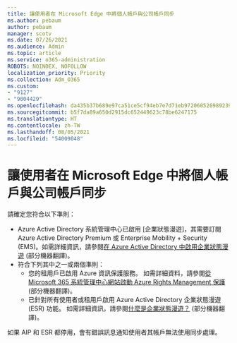 ```yaml
---
title: 讓使用者在 Microsoft Edge 中將個人帳戶與公司帳戶同步
ms.author: pebaum
author: pebaum
manager: scotv
ms.date: 07/26/2021
ms.audience: Admin
ms.topic: article
ms.service: o365-administration
ROBOTS: NOINDEX, NOFOLLOW
localization_priority: Priority
ms.collection: Adm_O365
ms.custom:
- "9127"
- "9004429"
ms.openlocfilehash: da435b37b689e97ca51ce5cf94eb7e7d71eb972060526989239310fac1460628
ms.sourcegitcommit: b5f7da89a650d2915dc652449623c78be6247175
ms.translationtype: HT
ms.contentlocale: zh-TW
ms.lasthandoff: 08/05/2021
ms.locfileid: "54009048"
---
```

# <a name="enable-a-user-to-sync-a-personal-account-with-the-work-account-in-microsoft-edge"></a>讓使用者在 Microsoft Edge 中將個人帳戶與公司帳戶同步

請確定您符合以下準則：

- Azure Active Directory 系統管理中心已啟用 [企業狀態漫遊]，其需要訂閱 Azure Active Directory Premium 或 Enterprise Mobility + Security (EMS)。如需詳細資訊，請參閱[在 Azure Active Directory 中啟用企業狀態漫遊](/azure/active-directory/devices/enterprise-state-roaming-enable) (部分機器翻譯)。
- 符合下列其中之一或兩個準則：
    - 您的租用戶已啟用 Azure 資訊保護服務。 如需詳細資料，請參閱[從 Microsoft 365 系統管理中心網站啟動 Azure Rights Management 保護](/azure/information-protection/activate-office365) (部分機器翻譯)。
    - 已針對所有使用者或租用戶啟用 Azure Active Directory 企業狀態漫遊 (ESR) 功能。 如需詳細資訊，請參閱[什麼是企業狀態漫遊？](/azure/active-directory/devices/enterprise-state-roaming-overview) (部分機器翻譯)。

如果 AIP 和 ESR 都停用，會有錯誤訊息通知使用者其帳戶無法使用同步處理。
